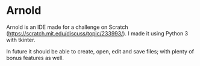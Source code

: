 # Arnold

Arnold is an IDE made for a challenge on Scratch (https://scratch.mit.edu/discuss/topic/233993/).
I made it using Python 3 with tkinter.

In future it should be able to create, open, edit and save files; with plenty of bonus features as well.